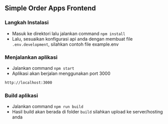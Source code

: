 ## Simple Order Apps Frontend

### Langkah Instalasi
- Masuk ke direktori lalu jalankan command `npm install`
- Lalu, sesuaikan konfigurasi api anda dengan membuat file `.env.development`, silahkan contoh file example.env

### Menjalankan aplikasi
- Jalankan command `npm start`
- Aplikasi akan berjalan menggunakan port 3000
```sh
http://localhost:3000
```

### Build aplikasi
- Jalankan command `npm run build`
- Hasil build akan berada di folder `build` silahkan upload ke server/hosting anda